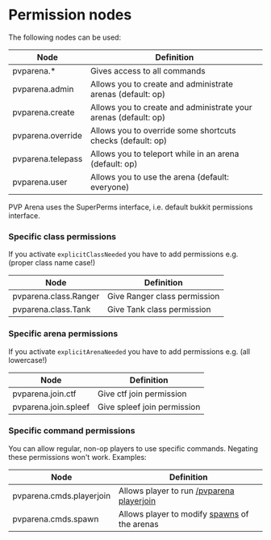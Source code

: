 # Permission nodes

The following nodes can be used:

Node |  Definition
------------- | -------------
pvparena.* | Gives access to all commands
pvparena.admin | Allows you to create and administrate arenas (default: op)
pvparena.create| Allows you to create and administrate your arenas (default: op)
pvparena.override| Allows you to override some shortcuts checks (default: op)
pvparena.telepass| Allows you to teleport while in an arena (default: op)
pvparena.user | Allows you to use the arena (default: everyone)

PVP Arena uses the SuperPerms interface, i.e. default bukkit permissions interface.

### Specific class permissions

If you activate `explicitClassNeeded` you have to add permissions e.g. (proper class name case!)

Node |  Definition
------------- | -------------
pvparena.class.Ranger | Give Ranger class permission
pvparena.class.Tank |  Give Tank class permission

### Specific arena permissions

If you activate `explicitArenaNeeded` you have to add permissions e.g. (all lowercase!)

Node |  Definition
------------- | -------------
pvparena.join.ctf | Give ctf join permission
pvparena.join.spleef | Give spleef join permission


### Specific command permissions

You can allow regular, non-op players to use specific commands. Negating these permissions won't work. Examples:

Node |  Definition
------------- | -------------
pvparena.cmds.playerjoin | Allows player to run [/pvparena playerjoin](commands/playerjoin.md)
pvparena.cmds.spawn | Allows player to modify [spawns](commands/spawn.md) of the arenas
